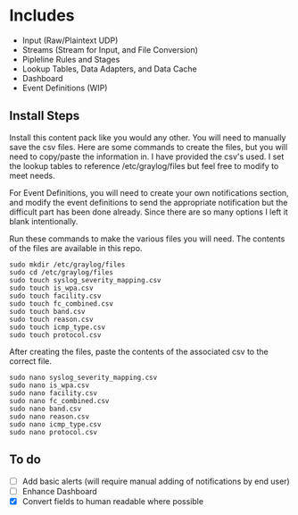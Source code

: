 # Includes

- Input (Raw/Plaintext UDP)
- Streams (Stream for Input, and File Conversion)
- Pipleline Rules and Stages
- Lookup Tables, Data Adapters, and Data Cache
- Dashboard
- Event Definitions (WIP)

## Install Steps

Install this content pack like you would any other. You will need to manually save the csv files. Here are some commands to create the files, but you will need to copy/paste the information in. I have provided the csv's used. I set the lookup tables to reference /etc/graylog/files but feel free to modify to meet needs.

For Event Definitions, you will need to create your own notifications section, and modify the event definitions to send the appropriate notification but the difficult part has been done already. Since there are so many options I left it blank intentionally.

Run these commands to make the various files you will need. The contents of the files are available in this repo.

    sudo mkdir /etc/graylog/files
    sudo cd /etc/graylog/files
    sudo touch syslog_severity_mapping.csv
    sudo touch is_wpa.csv
    sudo touch facility.csv
    sudo touch fc_combined.csv
    sudo touch band.csv
    sudo touch reason.csv
    sudo touch icmp_type.csv
    sudo touch protocol.csv

After creating the files, paste the contents of the associated csv to the correct file.

    sudo nano syslog_severity_mapping.csv
    sudo nano is_wpa.csv
    sudo nano facility.csv
    sudo nano fc_combined.csv
    sudo nano band.csv 
    sudo nano reason.csv
    sudo nano icmp_type.csv
    sudo nano protocol.csv 

## To do

- [ ] Add basic alerts (will require manual adding of notifications by end user)
- [ ] Enhance Dashboard
- [x] Convert fields to human readable where possible
